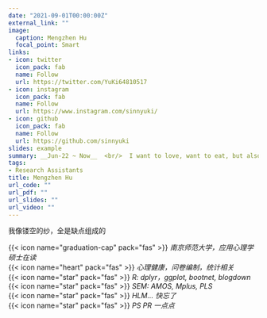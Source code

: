 ```yaml
---
date: "2021-09-01T00:00:00Z"
external_link: ""
image:
  caption: Mengzhen Hu
  focal_point: Smart
links:
- icon: twitter
  icon_pack: fab
  name: Follow
  url: https://twitter.com/YuKi64810517
- icon: instagram
  icon_pack: fab
  name: Follow
  url: https://www.instagram.com/sinnyuki/
- icon: github
  icon_pack: fab
  name: Follow
  url: https://github.com/sinnyuki
slides: example
summary: __Jun-22 ~ Now__  <br/>  I want to love, want to eat, but also want to become a cloud in the sky in a moment. <br/> <div style="text-align:right">--Wang Xiaobo</div>
tags:
- Research Assistants
title: Mengzhen Hu
url_code: ""
url_pdf: ""
url_slides: ""
url_video: ""
---
```

我像镂空的纱，全是缺点组成的

{{< icon name="graduation-cap" pack="fas" >}} _南京师范大学，应用心理学硕士在读_  
{{< icon name="heart" pack="fas" >}} _心理健康，问卷编制，统计相关_  
{{< icon name="star" pack="fas" >}} _R: dplyr，ggplot, bootnet, blogdown_  
{{< icon name="star" pack="fas" >}} _SEM: AMOS, Mplus, PLS_  
{{< icon name="star" pack="fas" >}} _HLM... 快忘了_   
{{< icon name="star" pack="fas" >}} _PS PR 一点点_  